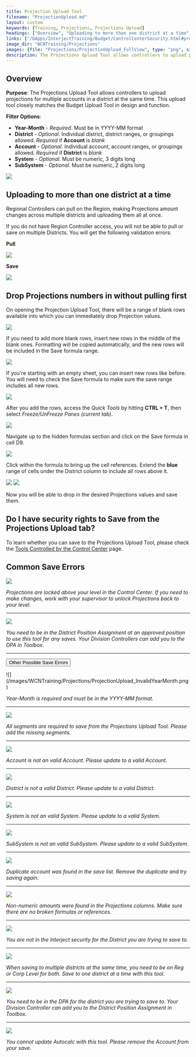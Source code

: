 ```yaml
---
title: Projection Upload Tool
filename: "ProjectionUpload.md"
layout: custom
keywords: [Training, Projections, Projections Upload]
headings: ["Overview", "Uploading to more than one district at a time", "Drop Projections numbers in without pulling first", "Do I have security rights to Save from the Projections Upload tab?", "Common Save Errors"]
links: ["/bApps/InterjectTraining/Budget/ControlCenterSecurity.html#projections-tools-and-the-control-center"]
image_dir: "WCNTraining/Projections"
images: {file: "Projections/ProjectionUpload_FullView", type: "png", site: "", cat: "", sub: "", report: "", ribbon: "", config: ""}, {file: "Projections/ProjectionUpload_MultipleDistrictsPull", type: "png", site: "", cat: "", sub: "", report: "", ribbon: "", config: ""}, {file: "Projections/ProjectionUpload_MultipleDistrictsSave", type: "png", site: "", cat: "", sub: "", report: "", ribbon: "", config: ""}, {file: "Projections/ProjectionUpload_BlankRowsDefault", type: "png", site: "", cat: "", sub: "", report: "", ribbon: "", config: ""}, {file: "Projections/ProjectionUpload_InsertNewRowsMiddle", type: "png", site: "", cat: "", sub: "", report: "", ribbon: "", config: ""}, {file: "Projections/ProjectionUpload_InsertNewRowsFromEmpty", type: "png", site: "", cat: "", sub: "", report: "", ribbon: "", config: ""}, {file: "Projections/ProjectionUpload_QuickTools", type: "png", site: "", cat: "", sub: "", report: "", ribbon: "", config: ""}, {file: "Projections/ProjectionUpload_SaveFormula", type: "png", site: "", cat: "", sub: "", report: "", ribbon: "", config: ""}, {file: "Projections/ProjectionUpload_SmallSaveRange", type: "png", site: "", cat: "", sub: "", report: "", ribbon: "", config: ""}, {file: "Projections/ProjectionUpload_BigSaveRange", type: "png", site: "", cat: "", sub: "", report: "", ribbon: "", config: ""}, {file: "Projections/ProjectionUpload_LockLevelError", type: "png", site: "", cat: "", sub: "", report: "", ribbon: "", config: ""}, {file: "Projections/ProjectionUpload_DPAError", type: "png", site: "", cat: "", sub: "", report: "", ribbon: "", config: ""}, {file: "Projections/ProjectionUpload_InvalidYearMonth", type: "png", site: "", cat: "", sub: "", report: "", ribbon: "", config: ""}, {file: "Projections/ProjectionUpload_IncompleteGLString", type: "png", site: "", cat: "", sub: "", report: "", ribbon: "", config: ""}, {file: "Projections/ProjectionUpload_InvalidAccount", type: "png", site: "", cat: "", sub: "", report: "", ribbon: "", config: ""}, {file: "Projections/ProjectionUpload_InvalidDistrict", type: "png", site: "", cat: "", sub: "", report: "", ribbon: "", config: ""}, {file: "Projections/ProjectionUpload_InvalidSystem", type: "png", site: "", cat: "", sub: "", report: "", ribbon: "", config: ""}, {file: "Projections/ProjectionUpload_InvalidSubSystem", type: "png", site: "", cat: "", sub: "", report: "", ribbon: "", config: ""}, {file: "Projections/ProjectionUpload_DuplicateAccount", type: "png", site: "", cat: "", sub: "", report: "", ribbon: "", config: ""}, {file: "Projections/ProjectionUpload_InvalidAmount", type: "png", site: "", cat: "", sub: "", report: "", ribbon: "", config: ""}, {file: "Projections/ProjectionUpload_DistrictNotinRightsRow", type: "png", site: "", cat: "", sub: "", report: "", ribbon: "", config: ""}, {file: "Projections/ProjectionUpload_RegCorpMultipleDistrictError", type: "png", site: "", cat: "", sub: "", report: "", ribbon: "", config: ""}, {file: "Projections/ProjectionUpload_NotinDPAforDistrict", type: "png", site: "", cat: "", sub: "", report: "", ribbon: "", config: ""}, {file: "Projections/ProjectionUpload_CannotUpdateAutocalcs", type: "png", site: "", cat: "", sub: "", report: "", ribbon: "", config: ""}
description: The Projections Upload Tool allows controllers to upload projections for multiple accounts in a district at the same time. This upload tool closely matches the Budget Upload Tool in design and function.
---
```


## Overview

**Purpose**: The Projections Upload Tool allows controllers to upload projections for multiple accounts in a district at the same time. This upload tool closely matches the Budget Upload Tool in design and function.

**Filter Options**:

* **Year-Month** - *Required*. Must be in YYYY-MM format
* **District** - *Optional*. Individual district, district ranges, or groupings allowed. *Required* if **Account** is *blank*
* **Account** - *Optional*. Individual account, account ranges, or groupings allowed. *Required* if **District** is *blank*
* **System** - *Optional*. Must be numeric, 3 digits long
* **SubSystem** - *Optional*. Must be numeric, 2 digits long

![](/images/WCNTraining/Projections/ProjectionUpload_FullView.png)

## Uploading to more than one district at a time

Regional Controllers can pull on the Region, making Projections amount changes across multiple districts and uploading them all at once.

If you do not have Region Controller access, you will not be able to pull or save on multiple Districts. You will get the following validation errors:

**Pull**

![](/images/WCNTraining/Projections/ProjectionUpload_MultipleDistrictsPull.png)

**Save**

![](/images/WCNTraining/Projections/ProjectionUpload_MultipleDistrictsSave.png)

## Drop Projections numbers in without pulling first

On opening the Projection Upload Tool, there will be a range of blank rows available into which you can immediately drop Projection values. 

![](/images/WCNTraining/Projections/ProjectionUpload_BlankRowsDefault.png)

If you need to add more blank rows, insert new rows in the middle of the blank ones. Formatting will be copied automatically, and the new rows will be included in the Save formula range.

![](/images/WCNTraining/Projections/ProjectionUpload_InsertNewRowsMiddle.png)

If you're starting with an empty sheet, you can insert new rows like before. You will need to check the Save formula to make sure the save range includes all new rows.

![](/images/WCNTraining/Projections/ProjectionUpload_InsertNewRowsFromEmpty.png)

After you add the rows, access the *Quick Tools* by hitting **CTRL + T**, then select *Freeze/UnFreeze Panes (current tab)*.

![](/images/WCNTraining/Projections/ProjectionUpload_QuickTools.png)

Navigate up to the hidden formulas section and click on the Save formula in cell D9.

![](/images/WCNTraining/Projections/ProjectionUpload_SaveFormula.png)

Click within the formula to bring up the cell references. Extend the **blue** range of cells under the District column to include all rows above it.

![](/images/WCNTraining/Projections/ProjectionUpload_SmallSaveRange.png)
![](/images/WCNTraining/Projections/ProjectionUpload_BigSaveRange.png)

Now you will be able to drop in the desired Projections values and save them.

## Do I have security rights to Save from the Projections Upload tab?

To learn whether you can save to the Projections Upload Tool, please check the [Tools Controlled by the Control Center](/bApps/InterjectTraining/Budget/ControlCenterSecurity.html#projections-tools-and-the-control-center) page.

## Common Save Errors

![](/images/WCNTraining/Projections/ProjectionUpload_LockLevelError.png)

*Projections are locked above your level in the Control Center. If you need to make changes, work with your supervisor to unlock Projections back to your level.*

___
![](/images/WCNTraining/Projections/ProjectionUpload_DPAError.png)

*You need to be in the District Position Assignment at an approved position to use this tool for any saves. Your Division Controllers can add you to the DPA in Toolbox.*

___
<button class="collapsible">Other Possible Save Errors</button>
<div markdown="1" class="panel">
![](/images/WCNTraining/Projections/ProjectionUpload_InvalidYearMonth.png)

*Year-Month is required and must be in the YYYY-MM format.*
        
___
![](/images/WCNTraining/Projections/ProjectionUpload_IncompleteGLString.png)

*All segments are required to save from the Projections Upload Tool. Please add the missing segments.*

___
![](/images/WCNTraining/Projections/ProjectionUpload_InvalidAccount.png)

*Account is not an valid Account. Please update to a valid Account.*
        
___
![](/images/WCNTraining/Projections/ProjectionUpload_InvalidDistrict.png)

*District is not a valid District. Please update to a valid District.*

___
![](/images/WCNTraining/Projections/ProjectionUpload_InvalidSystem.png)

*System is not an valid System. Please update to a valid System.*
        
___
![](/images/WCNTraining/Projections/ProjectionUpload_InvalidSubSystem.png)

*SubSystem is not an valid SubSystem. Please update to a valid SubSystem.*

___
![](/images/WCNTraining/Projections/ProjectionUpload_DuplicateAccount.png)

*Duplicate account was found in the save list. Remove the duplicate and try saving again.*
        
___
![](/images/WCNTraining/Projections/ProjectionUpload_InvalidAmount.png)

*Non-numeric amounts were found in the Projections columns. Make sure there are no broken formulas or references.*

___
![](/images/WCNTraining/Projections/ProjectionUpload_DistrictNotinRightsRow.png)

*You are not in the Interject security for the District you are trying to save to.*

___
![](/images/WCNTraining/Projections/ProjectionUpload_RegCorpMultipleDistrictError.png)

*When saving to multiple districts at the same time, you need to be on Reg or Corp Level for both. Save to one district at a time with this tool.*
        
___
![](/images/WCNTraining/Projections/ProjectionUpload_NotinDPAforDistrict.png)

*You need to be in the DPA for the district you are trying to save to. Your Division Controller can add you to the District Position Assignment in Toolbox.*

___
![](/images/WCNTraining/Projections/ProjectionUpload_CannotUpdateAutocalcs.png)

*You cannot update Autocalc with this tool. Please remove the Account from your save.*
        
</div>
